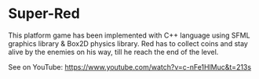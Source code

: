 # Super-Red

This platform game has been implemented with C++ language using SFML graphics library & Box2D physics library. Red has to collect coins and stay alive by the enemies on his way, till he reach the end of the level. 

See on YouTube: https://www.youtube.com/watch?v=c-nFe1HlMuc&t=213s
